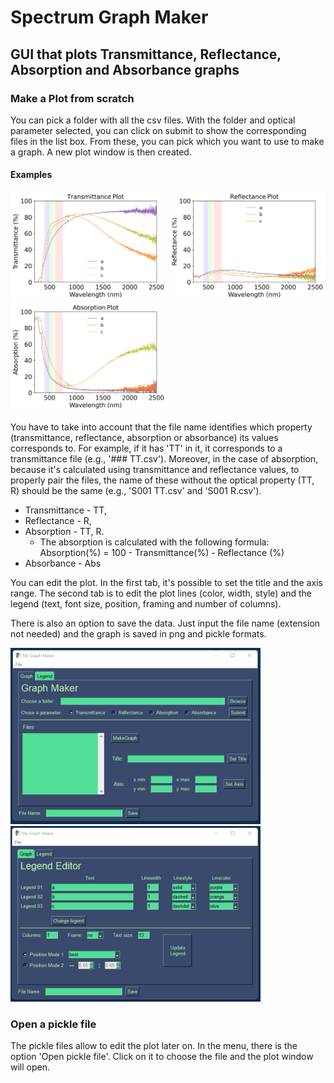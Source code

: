 # Spectrum Graph Maker
## GUI that plots Transmittance, Reflectance, Absorption and Absorbance graphs
### Make a Plot from scratch
You can pick a folder with all the csv files. With the folder and optical parameter selected, you can click on submit to show the corresponding files in the list box.
From these, you can pick which you want to use to make a graph. A new plot window is then created. 

#### Examples
<img src = "/images/transmittance_plot.png" width ="250" /> <img src = "/images/reflectance_plot.png" width ="250" /> <img src = "/images/absorption_plot.png" width ="250" />

You have to take into account that the file name identifies which property (transmittance, reflectance, absorption or absorbance) its values corresponds to. For example, if it has 'TT' in it, it corresponds to a transmittance file (e.g., '### TT.csv').
Moreover, in the case of absorption, because it's calculated using transmittance and reflectance values, to properly pair the files, the name of these without the optical property (TT, R) should be the same (e.g., 'S001 TT.csv' and 'S001 R.csv').
* Transmittance - TT, 
* Reflectance - R,
* Absorption - TT, R. 
  * The absorption is calculated with the following formula:  Absorption(%) = 100 - Transmittance(%) - Reflectance (%)
* Absorbance - Abs 

You can edit the plot. In the first tab, it's possible to set the title and the axis range.
The second tab is to edit the plot lines (color, width, style) and the legend (text, font size, position, framing and number of columns).

There is also an option to save the data. Just input the file name (extension not needed) and the graph is saved in png and pickle formats.

<img src = "/images/GUI_tab1.png" width ="400" /> <img src = "/images/GUI_tab2.png" width ="400" />

### Open a pickle file
The pickle files allow to edit the plot later on. In the menu, there is the option 'Open pickle file'. 
Click on it to choose the file and the plot window will open.